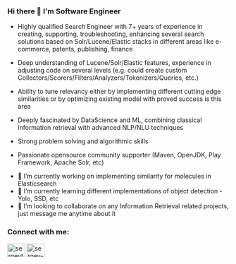 ### Hi there 👋 I'm Software Engineer

* Highly qualified Search Engineer with 7+ years of experience in creating, supporting, troubleshooting, enhancing several search solutions based on Solr/Lucene/Elastic stacks in different areas like e-commerce, patents, publishing, finance

* Deep understanding of Lucene/Solr/Elastic features, experience in adjusting code on several levels (e.g. could create custom Collectors/Scorers/Filters/Analyzers/Tokenizers/Queries, etc.)

* Ability to tune relevancy either by implementing different cutting edge similarities or by optimizing existing model with proved success is this area

* Deeply fascinated by DataScience and ML, combining classical information retrieval with advanced NLP/NLU techniques

* Strong problem solving and algorithmic skills

* Passionate opensource community supporter (Maven, OpenJDK, Play Framework, Apache Solr, etc)

- 🔭 I’m currently working on implementing similarity for molecules in Elasticsearch
- 🌱 I’m currently learning different implementations of object detection - Yolo, SSD, etc
- 👯 I’m looking to collaborate on any Information Retrieval related projects, just message me anytime about it

<p align="left"> 
<h3 align="left">Connect with me:</h3>
<a href="https://www.linkedin.com/in/konstantin-p-8b0573142/" target="blank"><img align="center" src="https://cdn.jsdelivr.net/npm/simple-icons@3.0.1/icons/linkedin.svg" alt="sergeytihon" height="30" width="40" /></a>
<a href="https://stackoverflow.com/users/story/2663985" target="blank"><img align="center" src="https://cdn.jsdelivr.net/npm/simple-icons@3.0.1/icons/stackoverflow.svg" alt="sergey-tihon" height="30" width="40" /></a>
</p>
